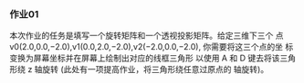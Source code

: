 ### 作业01
本次作业的任务是填写一个旋转矩阵和一个透视投影矩阵。给定三维下三个 点 v0(2.0,0.0,−2.0),v1(0.0,2.0,−2.0),v2(−2.0,0.0,−2.0), 你需要将这三个点的坐 标变换为屏幕坐标并在屏幕上绘制出对应的线框三角形 
以使用 A 和 D 键去将该三角形绕 z 轴旋转 (此处有一项提高作业，将三角形绕任意过原点的 轴旋转)。